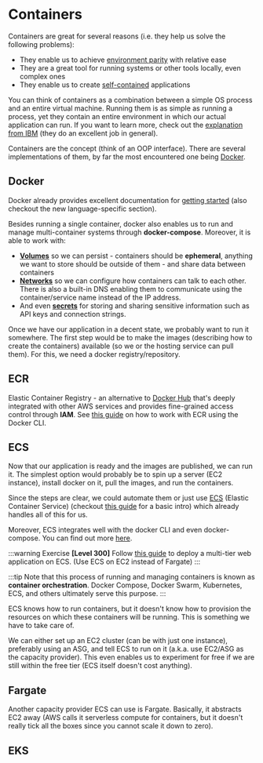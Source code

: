 # Containers

Containers are great for several reasons (i.e. they help us solve the following problems):

- They enable us to achieve [environment parity](https://12factor.net/dev-prod-parity) with relative ease
- They are a great tool for running systems or other tools locally, even complex ones
- They enable us to create [self-contained](https://12factor.net/dependencies) applications

You can think of containers as a combination between a simple OS process and an entire virtual machine. Running them is as simple as running a process, yet they contain an entire environment in which our actual application can run. If you want to learn more, check out the [explanation from IBM](https://www.ibm.com/cloud/blog/containers-vs-vms) (they do an excellent job in general).

Containers are the concept (think of an OOP interface). There are several implementations of them, by far the most encountered one being [Docker](https://docs.docker.com/get-started/overview/).

## Docker

Docker already provides excellent documentation for [getting started](https://docs.docker.com/get-started/) (also checkout the new language-specific section).

Besides running a single container, docker also enables us to run and manage multi-container systems through **docker-compose**. Moreover, it is able to work with:

- [**Volumes**](https://docs.docker.com/storage/volumes/) so we can persist - containers should be **ephemeral**, anything we want to store should be outside of them - and share data between containers
- [**Networks**](https://docs.docker.com/network/) so we can configure how containers can talk to each other. There is also a built-in DNS enabling them to communicate using the container/service name instead of the IP address.
- And even [**secrets**](https://docs.docker.com/engine/swarm/secrets/) for storing and sharing sensitive information such as API keys and connection strings.

Once we have our application in a decent state, we probably want to run it somewhere. The first step would be to make the images (describing how to create the containers) available (so we or the hosting service can pull them). For this, we need a docker registry/repository.

## ECR

Elastic Container Registry - an alternative to [Docker Hub](https://hub.docker.com/) that's deeply integrated with other AWS services and provides fine-grained access control through **IAM**. See [this guide](https://docs.aws.amazon.com/AmazonECR/latest/userguide/getting-started-cli.html) on how to work with ECR using the Docker CLI.

## ECS

Now that our application is ready and the images are published, we can run it. The simplest option would probably be to spin up a server (EC2 instance), install docker on it, pull the images, and run the containers.

Since the steps are clear, we could automate them or just use [ECS](https://aws.amazon.com/ecs/getting-started/) (Elastic Container Service) (checkout [this guide](https://aws.amazon.com/getting-started/hands-on/deploy-docker-containers/) for a basic intro) which already handles all of this for us.

Moreover, ECS integrates well with the docker CLI and even docker-compose. You can find out more [here](https://docs.docker.com/cloud/ecs-integration/).

:::warning Exercise
**[Level 300]** Follow [this guide](https://aws.amazon.com/blogs/containers/deploy-applications-on-amazon-ecs-using-docker-compose/) to deploy a multi-tier web application on ECS. (Use ECS on EC2 instead of Fargate)
:::

:::tip
Note that this process of running and managing containers is known as **container orchestration**. Docker Compose, Docker Swarm, Kubernetes, ECS, and others ultimately serve this purpose.
:::

ECS knows how to run containers, but it doesn't know how to provision the resources on which these containers will be running. This is something we have to take care of.

We can either set up an EC2 cluster (can be with just one instance), preferably using an ASG, and tell ECS to run on it (a.k.a. use EC2/ASG as the capacity provider). This even enables us to experiment for free if we are still within the free tier (ECS itself doesn't cost anything).

## Fargate

Another capacity provider ECS can use is Fargate. Basically, it abstracts EC2 away (AWS calls it serverless compute for containers, but it doesn't really tick all the boxes since you cannot scale it down to zero).

## EKS
